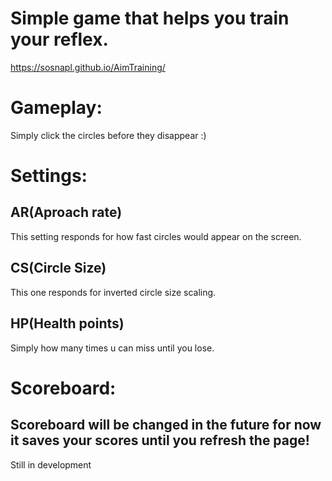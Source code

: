 # Simple game that helps you train your reflex.
https://sosnapl.github.io/AimTraining/

# Gameplay:
Simply click the circles before they disappear :)

# Settings:

## AR(Aproach rate)
This setting responds for how fast circles would appear on the screen.

## CS(Circle Size)
This one responds for inverted circle size scaling.

## HP(Health points)
Simply how many times u can miss until you lose.

# Scoreboard:

## Scoreboard will be changed in the future for now it saves your scores until you refresh the page!
Still in development
